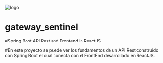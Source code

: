 ![logo](https://user-images.githubusercontent.com/61923478/156083775-c8befa55-a4fd-4f4e-b2a1-6addc3e6778d.jpg)
# gateway_sentinel

#Spring Boot API Rest and Frontend in ReactJS.

#En este proyecto se puede ver los fundamentos de un API Rest construido con Spring Boot el cual conecta con el FrontEnd desarrollado en ReactJS.
